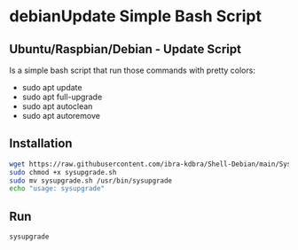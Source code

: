 # debianUpdate Simple Bash Script

## Ubuntu/Raspbian/Debian - Update Script

Is a simple bash script that run those commands with pretty colors:

-   sudo apt update
-   sudo apt full-upgrade
-   sudo apt autoclean
-   sudo apt autoremove

## Installation

```bash
wget https://raw.githubusercontent.com/ibra-kdbra/Shell-Debian/main/Sysupgrade-debian/sysupgrade.sh
sudo chmod +x sysupgrade.sh
sudo mv sysupgrade.sh /usr/bin/sysupgrade
echo "usage: sysupgrade"
```

## Run

```bash
sysupgrade
```
